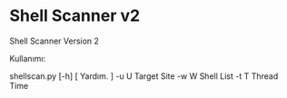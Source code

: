 # Shell Scanner v2
Shell Scanner Version 2

Kullanımı:

shellscan.py [-h] [ Yardım. ]
-u U Target Site
-w W Shell List
-t T Thread Time

